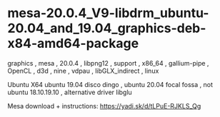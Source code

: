 # mesa-20.0.4_V9-libdrm_ubuntu-20.04_and_19.04_graphics-deb-x84-amd64-package
graphics , mesa , 20.0.4 , libpng12 , support , x86_64 , gallium-pipe , OpenCL , d3d , nine , vdpau , libGLX_indirect , linux

Ubuntu X64 ubuntu 19.04 disco dingo , ubuntu 20.04 focal fossa , not ubuntu 18.10.19.10 , alternative driver libglu

Mesa download + instructions: https://yadi.sk/d/tLPuE-RJKLS_Qg



